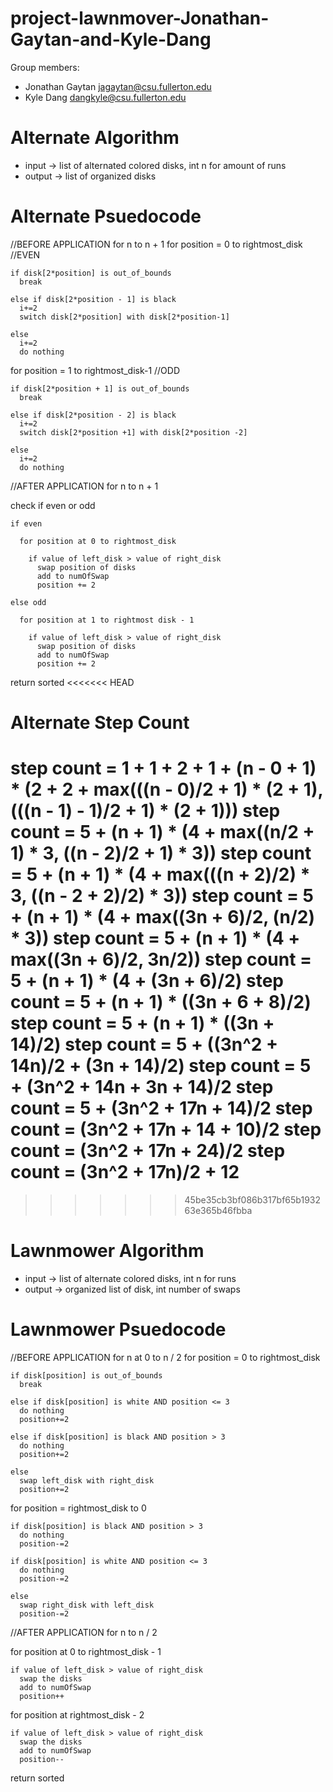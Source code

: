 # project-lawnmover-Jonathan-Gaytan-and-Kyle-Dang

Group members:
* Jonathan Gaytan jagaytan@csu.fullerton.edu
* Kyle Dang dangkyle@csu.fullerton.edu

# Alternate Algorithm 

* input -> list of alternated colored disks, int n for amount of runs 
* output -> list of organized disks 

# Alternate Psuedocode

//BEFORE APPLICATION 
for n to n + 1
  for position = 0 to rightmost_disk //EVEN 
  
    if disk[2*position] is out_of_bounds
      break 

    else if disk[2*position - 1] is black 
      i+=2
      switch disk[2*position] with disk[2*position-1]

    else 
      i+=2
      do nothing

  for position = 1 to rightmost_disk-1 //ODD 

    if disk[2*position + 1] is out_of_bounds
      break 

    else if disk[2*position - 2] is black 
      i+=2
      switch disk[2*position +1] with disk[2*position -2]

    else 
      i+=2 
      do nothing 

//AFTER APPLICATION 
for n to n + 1

  check if even or odd 

    if even 

      for position at 0 to rightmost_disk

        if value of left_disk > value of right_disk
          swap position of disks
          add to numOfSwap  
          position += 2
    
    else odd
      
      for position at 1 to rightmost disk - 1
        
        if value of left_disk > value of right_disk
          swap position of disks 
          add to numOfSwap
          position += 2  
  
  return sorted
<<<<<<< HEAD
  
# Alternate Step Count 

step count = 1 + 1 + 2 + 1 + (n - 0 + 1) * (2 + 2 + max(((n - 0)/2 + 1) * (2 + 1), (((n - 1) - 1)/2 + 1) * (2 + 1)))
step count = 5 + (n + 1) * (4 + max((n/2 + 1) * 3, ((n - 2)/2 + 1) * 3))
step count = 5 + (n + 1) * (4 + max(((n + 2)/2) * 3, ((n - 2 + 2)/2) * 3))
step count = 5 + (n + 1) * (4 + max((3n + 6)/2, (n/2) * 3))
step count = 5 + (n + 1) * (4 + max((3n + 6)/2, 3n/2))
step count = 5 + (n + 1) * (4 + (3n + 6)/2)
step count = 5 + (n + 1) * ((3n + 6 + 8)/2)
step count = 5 + (n + 1) * ((3n + 14)/2)
step count = 5 + ((3n^2 + 14n)/2 + (3n + 14)/2) 
step count = 5 + (3n^2 + 14n + 3n + 14)/2
step count = 5 + (3n^2 + 17n + 14)/2
step count = (3n^2 + 17n + 14 + 10)/2
step count = (3n^2 + 17n + 24)/2
step count = (3n^2 + 17n)/2 + 12  
=======
>>>>>>> 45be35cb3bf086b317bf65b193263e365b46fbba

# Lawnmower Algorithm 

* input -> list of alternate colored disks, int n for runs 
* output -> organized list of disk, int number of swaps 

# Lawnmower Psuedocode  

  //BEFORE APPLICATION
for n at 0 to n / 2
  for position = 0 to rightmost_disk
    
    if disk[position] is out_of_bounds
      break 

    else if disk[position] is white AND position <= 3
      do nothing 
      position+=2 

    else if disk[position] is black AND position > 3 
      do nothing
      position+=2 

    else 
      swap left_disk with right_disk
      position+=2 

  for position = rightmost_disk to 0 

    if disk[position] is black AND position > 3 
      do nothing
      position-=2

    if disk[position] is white AND position <= 3
      do nothing
      position-=2

    else 
      swap right_disk with left_disk 
      position-=2

//AFTER APPLICATION 
for n to n / 2

  for position at 0 to rightmost_disk - 1
  
    if value of left_disk > value of right_disk 
      swap the disks 
      add to numOfSwap
      position++

  for position at rightmost_disk - 2

    if value of left_disk > value of right_disk 
      swap the disks 
      add to numOfSwap
      position--

  return sorted 
